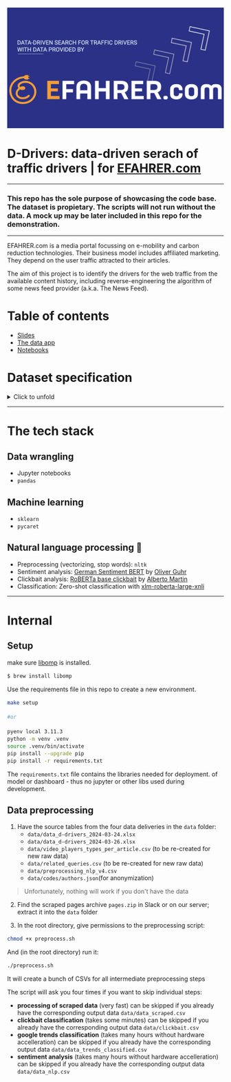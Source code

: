 ![Project logo](images/banner.png)

# D-Drivers: data-driven serach of traffic drivers | for [EFAHRER.com](https://efahrer.chip.de)

---
### This repo has the sole purpose of showcasing the code base. The dataset is propietary. The scripts will not run without the data. A mock up may be later included in this repo for the demonstration.
---

EFAHRER.com is a media portal focussing on e-mobility and carbon reduction technologies. Their business model includes affiliated marketing. They depend on the user traffic attracted to their articles. 

The aim of this project is to identify the drivers for the web traffic from the available content history, including reverse-engineering the algorithm of some news feed provider (a.k.a. The News Feed).

# Table of contents
* [Slides](slides.pdf)
* [The data app](data_app)
* [Notebooks](notebooks)

# Dataset specification
<details>
<summary>Click to unfold</summary>

<div>
<p>
    
| Column | Description |
| --- | --- |
| ID  | ID of the page in the system. Unique identifier.  |
| DATE | the date on which the metrics per page were grouped.    |
| PUBLISHED_AT | time the actual version of the article was published.    |
| PUBLISH_DATE_EQUAL_TO_DATE  | if the grouping date is the same as a published date.  |
| PAGE_CANONICAL_URL | full and actual URL of the page.    |
| PAGE_NAME | actual page name, full ID and the title.    |
| CLASSIFICATION_PRODUCT | article topic. |
| CLASSIFICATION_TYPE | article genre (news, review, etc.). |
| TITLE | title of the page. Page name but without the full ID. |
| PAGE_AUTHOR | author or authors of the article. |
| VIDEO_PLAYER_TYPE | the standard way of video player implementation or widget. |
| DAILY_LIKES | the difference between the number of likes the day before the reported date and the reported date. |
| DAILY_DISLIKES  | the difference between the number of dislikes the day before the reported date and the reported date. |
| WORD_COUNT | number of words on the page. |
| VIDEO_PLAY  | number of times the video on the page was played. |
| IMPRESSIONS | number of times the page was loaded by the user |
| CLICKOUTS | numbers of clicks made on the page that lead to the external resources |
| EXTERNAL_CLICKS |  clicks to the Efahrer page done in The News Feed |
| EXTERNAL_IMPRESSIONS  |  views of the Efahrer page in The News Feed but do not necessarily ended with clicks on them. |

Except for metrics named "external_", others are not distinguished by traffic source. 

The reported period is 01.01.2023 - 23.03.2024.</p>
</div>

</details>

---
# The tech stack
## Data wrangling
* Jupyter notebooks
* `pandas`
## Machine learning
* `sklearn`
* `pycaret`
## Natural language processing 🤗
* Preprocessing (vectorizing, stop words): `nltk`
* Sentiment analysis: [German Sentiment BERT](https://huggingface.co/oliverguhr/german-sentiment-bert) by [Oliver Guhr](https://github.com/oliverguhr)
* Clickbait analysis: [RoBERTa base clickbait](https://huggingface.co/Stremie/roberta-base-clickbait) by [Alberto Martin](https://github.com/Albmargar1)
* Classification: Zero-shot classification with [xlm-roberta-large-xnli](https://huggingface.co/joeddav/xlm-roberta-large-xnli)
---
# Internal
## Setup

make sure [libomp](https://formulae.brew.sh/formula/libomp) is installed.

```BASH
$ brew install libomp
```

Use the requirements file in this repo to create a new environment.

```BASH
make setup

#or

pyenv local 3.11.3
python -m venv .venv
source .venv/bin/activate
pip install --upgrade pip
pip install -r requirements.txt
```

The `requirements.txt` file contains the libraries needed for deployment. of model or dashboard - thus no jupyter or other libs used during development.

## Data preprocessing
1. Have the source tables from the four data deliveries in the `data` folder:
    - `data/data_d-drivers_2024-03-24.xlsx`
    - `data/data_d-drivers_2024-03-26.xlsx`
    - `data/video_players_types_per_article.csv` (to be re-created for new raw data)
    - `data/related_queries.csv` (to be re-created for new raw data)
    - `data/preprocessing_nlp_v4.csv` 
    - `data/codes/authors.json`(for anonymization)



>Unfortunately, nothing will work if you don't have the data

2. Find the scraped pages archive `pages.zip` in Slack or on our server; extract it into the `data` folder

3. In the root directory, give permissions to the preprocessing script:
```bash
chmod +x preprocess.sh
```

And (in the root directory) run it:
```bash
./preprocess.sh
```

It will create a bunch of CSVs for all intermediate preprocessing steps

The script will ask you four times if you want to skip individual steps: 
- **processing of scraped data** (very fast)
  can be skipped if you already have the corresponding output data `data/data_scraped.csv`
- **clickbait classification** (takes some minutes)
  can be skipped if you already have the corresponding output data `data/clickbait.csv` 
- **google trends classification** (takes many hours without hardware accelleration)
  can be skipped if you already have the corresponding output data `data/data_trends_classified.csv` 
- **sentiment analysis** (takes many hours without hardware accelleration)
  can be skipped if you already have the corresponding output data `data/data_nlp.csv`
